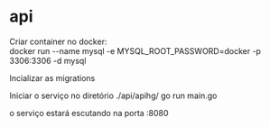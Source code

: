 # api
Criar container no docker:<br>
docker run --name mysql -e MYSQL_ROOT_PASSWORD=docker -p 3306:3306 -d mysql

Incializar as migrations

Iniciar o serviço
no diretório ./api/apihg/
go run main.go

o serviço estará escutando na porta :8080
